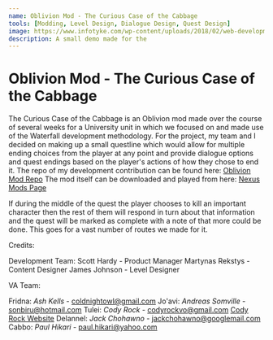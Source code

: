 ```yaml
---
name: Oblivion Mod - The Curious Case of the Cabbage
tools: [Modding, Level Design, Dialogue Design, Quest Design]
image: https://www.infotyke.com/wp-content/uploads/2018/02/web-development-service-infotyke.png
description: A small demo made for the
---
```


Oblivion Mod - The Curious Case of the Cabbage
==============================================

The Curious Case of the Cabbage is an Oblivion mod made over the course of several weeks for a University unit in which we focused on and made use of the Waterfall development methodology.
For the project, my team and I decided on making up a small questline which would allow for multiple ending choices from the player at any point and provide dialogue options and quest endings based on the player's actions of how they chose to end it. The repo of my development contribution can be found here: [Oblivion Mod Repo](https://github.com/Chi-Time/DAC515-Oblivion-Mod/tree/dev) The mod itself can be downloaded and played from here: [Nexus Mods Page]()


If during the middle of the quest the player chooses to kill an important character then the rest of them will respond in turn about that information and the quest will be marked as complete with a note of that more could be done. This goes for a vast number of routes we made for it.

Credits:

Development Team:
Scott Hardy - Product Manager
Martynas Rekstys - Content Designer
James Johnson - Level Designer

VA Team:

Fridna: _Ash Kells_ - [coldnightowl@gmail.com](mailto:coldnightowl@gmail.com)
Jo'avi: _Andreas Somville_ - [sonbiru@hotmail.com](mailto:sonbiru@hotmail.com)
Tulei: _Cody Rock_ - [codyrockvo@gmail.com](codyrockvo@gmail.com) [Cody Rock Website](www.codyrockvoiceover.com)
Delannel: _Jack Chohawno_ - [jackchohawno@googlemail.com](jackchohawno@googlemail.com)
Cabbo: _Paul Hikari_ - [paul.hikari@yahoo.com](mailto:paul.hikari@yahoo.com)